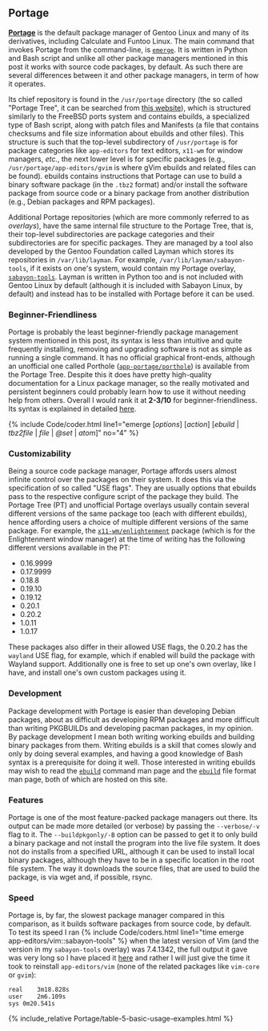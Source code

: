 ## Portage
[**Portage**](https://wiki.gentoo.org/wiki/Portage) is the default package manager of Gentoo Linux and many of its derivatives, including Calculate and Funtoo Linux. The main command that invokes Portage from the command-line, is [`emerge`](/man/emerge.1.html). It is written in Python and Bash script and unlike all other package managers mentioned in this post it works with source code packages, by default. As such there are several differences between it and other package managers, in term of how it operates.

Its chief repository is found in the `/usr/portage` directory (the so called "Portage Tree", it can be searched from [this website](https://packages.gentoo.org)), which is structured similarly to the FreeBSD ports system and contains ebuilds, a specialized type of Bash script, along with patch files and Manifests (a file that contains checksums and file size information about ebuilds and other files). This structure is such that the top-level subdirectory of `/usr/portage` is for package categories like `app-editors` for text editors, `x11-wm` for window managers, *etc.*, the next lower level is for specific packages (e.g., `/usr/portage/app-editors/gvim` is where gVim ebuilds and related files can be found). ebuilds contains instructions that Portage can use to build a binary software package (in the `.tbz2` format) and/or install the software package from source code or a binary package from another distribution (e.g., Debian packages and RPM packages).

Additional Portage repositories (which are more commonly referred to as *overlays*), have the same internal file structure to the Portage Tree, that is, their top-level subdirectories are package categories and their subdirectories are for specific packages. They are managed by a tool also developed by the Gentoo Foundation called Layman which stores its repositories in `/var/lib/layman`. For example, `/var/lib/layman/sabayon-tools`, if it exists on one's system, would contain my Portage overlay, [`sabayon-tools`](https://github.com/fusion809/sabayon-tools). Layman is written in Python too and is not included with Gentoo Linux by default (although it is included with Sabayon Linux, by default) and instead has to be installed with Portage before it can be used.  

### Beginner-Friendliness
Portage is probably the least beginner-friendly package management system mentioned in this post, its syntax is less than intuitive and quite frequently installing, removing and upgrading software is not as simple as running a single command. It has no official graphical front-ends, although an unofficial one called Porthole ([`app-portage/porthole`](https://packages.gentoo.org/packages/app-portage/porthole)) is available from the Portage Tree. Despite this it does have pretty high-quality documentation for a Linux package manager, so the really motivated and persistent beginners could probably learn how to use it without needing help from others. Overall I would rank it at **2-3/10** for beginner-friendliness. Its syntax is explained in detailed [here](/2015/12/24/package-management-on-sabayon#emerge-syntax).

{% include Code/coder.html line1="emerge [<em>options</em>] [<em>action</em>] [<em>ebuild</em> | <em>tbz2file</em> | <em>file</em> | <em>@set</em> | <em>atom</em>]" no="4" %}

### Customizability
Being a source code package manager, Portage affords users almost infinite control over the packages on their system. It does this via the specification of so called "USE flags". They are usually options that ebuilds pass to the respective configure script of the package they build. The Portage Tree (PT) and unofficial Portage overlays usually contain several different versions of the same package too (each with different ebuilds), hence affording users a choice of multiple different versions of the same package. For example, the [`x11-wm/enlightenment`](https://packages.gentoo.org/packages/x11-wm/enlightenment) package (which is for the Enlightenment window manager) at the time of writing has the following different versions available in the PT:

* 0.16.9999
* 0.17.9999
* 0.18.8
* 0.19.10
* 0.19.12
* 0.20.1
* 0.20.2
* 1.0.11
* 1.0.17

These packages also differ in their allowed USE flags, the 0.20.2 has the `wayland` USE flag, for example, which if enabled will build the package with Wayland support. Additionally one is free to set up one's own overlay, like I have, and install one's own custom packages using it.

### Development
Package development with Portage is easier than developing Debian packages, about as difficult as developing RPM packages and more difficult than writing PKGBUILDs and developing pacman packages, in my opinion. By package development I mean both writing working ebuilds and building binary packages from them. Writing ebuilds is a skill that comes slowly and only by doing several examples, and having a good knowledge of Bash syntax is a prerequisite for doing it well. Those interested in writing ebuilds may wish to read the [`ebuild`](/man/ebuild.1.html) command man page and the [`ebuild`](/man/ebuild.5.html) file format man page, both of which are hosted on this site. 

### Features
Portage is one of the most feature-packed package managers out there. Its output can be made more detailed (or verbose) by passing the `--verbose/-v` flag to it. The `--buildpkgonly/-B` option can be passed to get it to only build a binary package and not install the program into the live file system. It does not do installs from a specified URL, although it can be used to install local binary packages, although they have to be in a specific location in the root file system. The way it downloads the source files, that are used to build the package, is via wget and, if possible, rsync.

### Speed
Portage is, by far, the slowest package manager compared in this comparison, as it builds software packages from source code, by default. To test its speed I ran {% include Code/coders.html line1="time emerge app-editors/vim::sabayon-tools" %} when the latest version of Vim (and the version in my `sabayon-tools` overlay) was 7.4.1342, the full output it gave was very long so I have placed it [here](https://gist.github.com/c32ec431120dd5b90947) and rather I will just give the time it took to reinstall `app-editors/vim` (none of the related packages like `vim-core` or `gvim`):

~~~
real	3m18.828s
user	2m6.109s
sys	0m20.541s
~~~

{% include_relative Portage/table-5-basic-usage-examples.html %}
